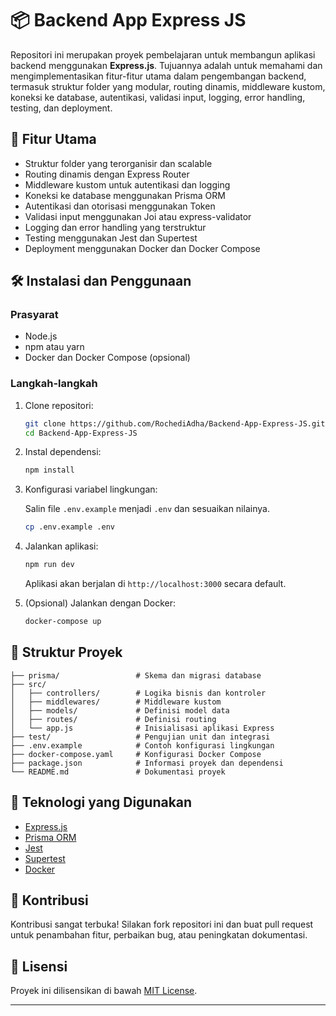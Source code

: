 # 📦 Backend App Express JS

Repositori ini merupakan proyek pembelajaran untuk membangun aplikasi backend menggunakan **Express.js**. Tujuannya adalah untuk memahami dan mengimplementasikan fitur-fitur utama dalam pengembangan backend, termasuk struktur folder yang modular, routing dinamis, middleware kustom, koneksi ke database, autentikasi, validasi input, logging, error handling, testing, dan deployment.

## 🚀 Fitur Utama

- Struktur folder yang terorganisir dan scalable
- Routing dinamis dengan Express Router
- Middleware kustom untuk autentikasi dan logging
- Koneksi ke database menggunakan Prisma ORM
- Autentikasi dan otorisasi menggunakan Token
- Validasi input menggunakan Joi atau express-validator
- Logging dan error handling yang terstruktur
- Testing menggunakan Jest dan Supertest
- Deployment menggunakan Docker dan Docker Compose

## 🛠️ Instalasi dan Penggunaan

### Prasyarat

- Node.js
- npm atau yarn
- Docker dan Docker Compose (opsional)

### Langkah-langkah

1. Clone repositori:

   ```bash
   git clone https://github.com/RochediAdha/Backend-App-Express-JS.git
   cd Backend-App-Express-JS
   ```

2. Instal dependensi:

   ```bash
   npm install
   ```

3. Konfigurasi variabel lingkungan:

   Salin file `.env.example` menjadi `.env` dan sesuaikan nilainya.

   ```bash
   cp .env.example .env
   ```

4. Jalankan aplikasi:

   ```bash
   npm run dev
   ```

   Aplikasi akan berjalan di `http://localhost:3000` secara default.

5. (Opsional) Jalankan dengan Docker:

   ```bash
   docker-compose up
   ```

## 📁 Struktur Proyek

```
├── prisma/                 # Skema dan migrasi database
├── src/
│   ├── controllers/        # Logika bisnis dan kontroler
│   ├── middlewares/        # Middleware kustom
│   ├── models/             # Definisi model data
│   ├── routes/             # Definisi routing
│   └── app.js              # Inisialisasi aplikasi Express
├── test/                   # Pengujian unit dan integrasi
├── .env.example            # Contoh konfigurasi lingkungan
├── docker-compose.yaml     # Konfigurasi Docker Compose
├── package.json            # Informasi proyek dan dependensi
└── README.md               # Dokumentasi proyek
```

## 📌 Teknologi yang Digunakan

- [Express.js](https://expressjs.com/)
- [Prisma ORM](https://www.prisma.io/)
- [Jest](https://jestjs.io/)
- [Supertest](https://github.com/visionmedia/supertest)
- [Docker](https://www.docker.com/)

## 🤝 Kontribusi

Kontribusi sangat terbuka! Silakan fork repositori ini dan buat pull request untuk penambahan fitur, perbaikan bug, atau peningkatan dokumentasi.

## 📄 Lisensi

Proyek ini dilisensikan di bawah [MIT License](LICENSE).

---